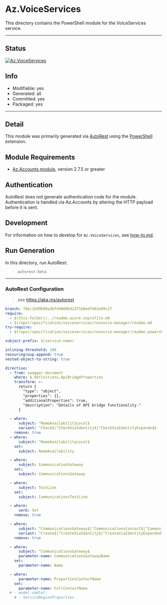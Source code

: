<!-- region Generated -->
# Az.VoiceServices
This directory contains the PowerShell module for the VoiceServices service.

---
## Status
[![Az.VoiceServices](https://img.shields.io/powershellgallery/v/Az.VoiceServices.svg?style=flat-square&label=Az.VoiceServices "Az.VoiceServices")](https://www.powershellgallery.com/packages/Az.VoiceServices/)

## Info
- Modifiable: yes
- Generated: all
- Committed: yes
- Packaged: yes

---
## Detail
This module was primarily generated via [AutoRest](https://github.com/Azure/autorest) using the [PowerShell](https://github.com/Azure/autorest.powershell) extension.

## Module Requirements
- [Az.Accounts module](https://www.powershellgallery.com/packages/Az.Accounts/), version 2.7.5 or greater

## Authentication
AutoRest does not generate authentication code for the module. Authentication is handled via Az.Accounts by altering the HTTP payload before it is sent.

## Development
For information on how to develop for `Az.VoiceServices`, see [how-to.md](how-to.md).
<!-- endregion -->

## Run Generation
In this directory, run AutoRest:
> `autorest-beta`

---
### AutoRest Configuration
> see https://aka.ms/autorest

``` yaml
branch: 78ec1b99699a4bf44869bd13f1b0ed7d92a99c27
require:
  - $(this-folder)/../readme.azure.noprofile.md
  - $(repo)/specification/voiceservices/resource-manager/readme.md
try-require:
  - $(repo)/specification/voiceservices/resource-manager/readme.powershell.md

subject-prefix: $(service-name)

inlining-threshold: 100
resourcegroup-append: true
nested-object-to-string: true

directive:
  - from: swagger-document
    where: $.definitions.ApiBridgeProperties
    transform: >-
      return {
        "type": "object",
        "properties": {},
        "additionalProperties": true,
        "description": "Details of API bridge functionality."
      }

  - where:
      subject: ^NameAvailabilityLocal$
      variant: ^Check$|^CheckViaIdentity$|^CheckViaIdentityExpanded$
    remove: true
  - where:
      subject: ^NameAvailabilityLocal$
    set:
      subject: NameAvailability

  - where:
      subject: CommunicationGateway
    set:
      subject: CommunicationsGateway

  - where:
      subject: TestLine
    set:
      subject: CommunicationsTestLine

  - where:
      verb: Set
    remove: true

  - where:
      subject: ^CommunicationsGateway$|^CommunicationsContact$|^CommunicationsTestLine$
      variant: ^Create$|^CreateViaIdentity$|^CreateViaIdentityExpanded$|^Update$|^UpdateViaIdentity$
    remove: true

  - where:
      subject: ^CommunicationsGateway$
      parameter-name: CommunicationsGatewayName
    set:
      parameter-name: Name

  - where:
      parameter-name: PropertiesContactName
    set:
      parameter-name: FullContactName
  # - model-cmdlet:
    # - ServiceRegionProperties
```
